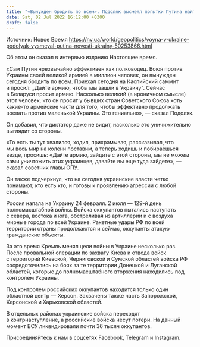 ```yaml
---
title: "«Вынужден бродить по всем». Подоляк высмеял попытки Путина найти союзников в войне против Украины"
date: Sat, 02 Jul 2022 16:12:00 +0300
draft: false
---
```

Источник: Новое Время https://nv.ua/world/geopolitics/voyna-v-ukraine-podolyak-vysmeyal-putina-novosti-ukrainy-50253866.html


 Об этом он сказал в интервью изданию Настоящее время.

«Сам Путин чрезвычайно эффективен как полководец. Воюя против Украины своей великой армией в миллион человек, он вынужден сегодня бродить по всем. Приехал сегодня на Каспийский саммит и просил: „Дайте армию, чтобы мы зашли в Украину“. Сейчас в Беларуси просит армию. Насколько великий (в ироничном смысле) этот человек, что он просит у бывших стран Советского Союза хоть какие-то армейские части для того, чтобы эффективно продолжать воевать против маленькой Украины. Это гениально», — сказал Подоляк.

Он добавил, что диктатор даже не видит, насколько это уничижительно выглядит со стороны.

«То есть ты тут хвалился, ходил, прихрамывая, рассказывал, что мы весь мир на колени поставим, а теперь ходишь и побираешься везде, просишь: «Дайте армию, зайдите с этой стороны, мы не можем сами уничтожить этих украинцев, давайте вы еще туда зайдете», — сказал советник главы ОПУ.

Он также подчеркнул, что на сегодня украинские власти четко понимают, кто есть кто, и готовы к проявлению агрессии с любой стороны.

Россия напала на Украину 24 февраля. 2 июля — 129-й день полномасштабной войны. Войска оккупантов пытались наступать с севера, востока и юга, обстреливая из артиллерии и с воздуха мирные города по всей Украине. Ракетные удары РФ по всей территории страны продолжаются и сейчас, оккупанты атакую гражданские объекты.

За это время Кремль менял цели войны в Украине несколько раз. После провальной операции по захвату Киева и отвода войск с территорий Киевской, Черниговской и Сумской областей войска РФ сосредоточились на боях за те территории Донецкой и Луганской областей, которые до полномасштабного вторжения находились под контролем Украины.

Под контролем российских оккупантов находится только один областной центр — Херсон. Захвачены также часть Запорожской, Херсонской и Харьковской областей.

В отдельных районах украинские войска переходят в контрнаступление, а российские войска несут потери. На данный момент ВСУ ликвидировали почти 36 тысяч оккупантов.

Присоединяйтесь к нам в соцсетях Facebook, Telegram и Instagram.
